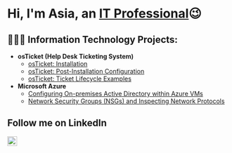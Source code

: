 <h1>Hi, I'm Asia, an <a href="https://linkedin.com/in/asia-ponder-5a21a4221/">IT Professional</a>😉</h1>

<h2>👩🏾‍💻 Information Technology Projects:</h2>

- <b>osTicket (Help Desk Ticketing System)</b>
  - [osTicket: Installation](https://github.com/AsiaPonder001/osticket-prereqs)
  - [osTicket: Post-Installation Configuration](https://github.com/AsiaPonder001/osTicket-Post-Installation-Configuration)
  - [osTicket: Ticket Lifecycle Examples](https://github.com/AsiaPonder001/ticket-lifecycle)
- <b>Microsoft Azure</b>
  - [Configuring On-premises Active Directory within Azure VMs](https://github.com/AsiaPonder001/configure-ad)
  - [Network Security Groups (NSGs) and Inspecting Network Protocols](https://github.com/AsiaPonder001/azure-network-protocols)

<h2>Follow me on LinkedIn</h2>

[<img align="left" alt="Josh | LinkedIn" width="22px" src="https://cdn.jsdelivr.net/npm/simple-icons@v3/icons/linkedin.svg" />][linkedin]

[linkedin]: https://linkedin.com/in/asia-ponder-5a21a4221/
